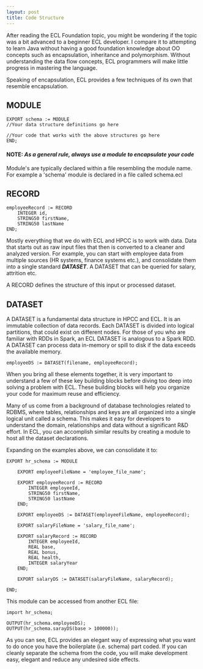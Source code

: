 ```yaml
---
layout: post
title: Code Structure
---
```


After reading the ECL Foundation topic, you might be wondering if the topic was a bit advanced to a beginner ECL developer. I compare it to attempting to learn Java without having a good foundation knowledge about OO concepts such as encapsulation, inheritance and polymorphism. Without understanding the data flow concepts, ECL programmers will make little progress in mastering the language.

Speaking of encapsulation, ECL provides a few techniques of its own that resemble encapsulation.

## MODULE

```ECL
EXPORT schema := MODULE
//Your data structure definitions go here

//Your code that works with the above structures go here
END;
```

#### NOTE:  *As a general rule, always use a module to encapsulate your code*

Module's are typically declared within a file resembling the module name. For example a 'schema' module is declared in a file called schema.ecl

## RECORD

```ECL
employeeRecord := RECORD
    INTEGER id,
    STRING50 firstName,
    STRING50 lastName
END;
```

Mostly everything that we do with ECL and HPCC is to work with data. Data that starts out as raw input files that then is converted to a cleaner and analyzed version. For example, you can start with employee data from multiple sources (HR systems, finance systems etc.), and consolidate them into a single standard ***DATASET***. A DATASET that can be queried for salary, attrition etc. 

A RECORD defines the structure of this input or processed dataset. 

## DATASET

A DATASET is a fundamental data structure in HPCC and ECL. It is an immutable collection of data records. Each DATASET is divided into logical partitions, that could exist on different nodes. For those of you who are familiar with RDDs in Spark, an ECL DATASET is analogous to a Spark RDD. A DATASET can process data in-memory or spill to disk if the data exceeds the available memory. 

```ECL
employeeDS := DATASET(filename, employeeRecord);
```

When you bring all these elements together, it is very important to understand a few of these key building blocks before diving too deep into solving a problem with ECL. These building blocks will help you organize your code for maximum reuse and efficiency. 

Many of us come from a background of database technologies related to RDBMS, where tables, relationships and keys are all organized into a single logical unit called a schema. This makes it easy for developers to understand the domain, relationships and data without a significant R&D effort. In ECL, you can accomplish similar results by creating a module to host all the dataset declarations.

Expanding on the examples above, we can consolidate it to:


```ECL
EXPORT hr_schema := MODULE

    EXPORT employeeFileName = 'employee_file_name';
    
    EXPORT employeeRecord := RECORD
        INTEGER employeeId,
        STRING50 firstName,
        STRING50 lastName
    END;

    EXPORT employeeDS := DATASET(employeeFileName, employeeRecord);

    EXPORT salaryFileName = 'salary_file_name';
    
    EXPORT salaryRecord := RECORD
        INTEGER employeeId,
        REAL base,
        REAL bonus,
        REAL health,
        INTEGER salaryYear
    END;

    EXPORT salaryDS := DATASET(salaryFileName, salaryRecord);

END;
```

This module can be accessed from another ECL file:

```ECL
import hr_schema;

OUTPUT(hr_schema.employeeDS);
OUTPUT(hr_schema.sarayDS(base > 100000));
```

As you can see, ECL provides an elegant way of expressing what you want to do once you have the boilerplate (i.e. schema) part coded. If you can cleanly separate the schema from the code, you will make development easy, elegant and reduce any undesired side effects.

